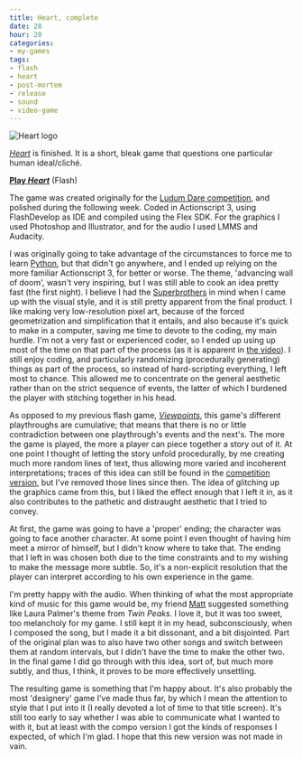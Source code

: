 ```yaml
---
title: Heart, complete
date: 28
hour: 20
categories:
- my-games
tags:
- flash
- heart
- post-mortem
- release
- sound
- video-game
---
```


![Heart logo](http://blog.agj.cl/wp-content/uploads/2009/04/heartlogo1.png "Heart logo")

[_Heart_](http://blog.agj.cl/tag/heart/) is finished. It is a short, bleak game that questions one particular human ideal/cliché.

[**Play _Heart_**](http://www.agj.cl/files/games/heart/) (Flash)

The game was created originally for the [Ludum Dare competition](http://www.ludumdare.com/), and polished during the following week. Coded in Actionscript 3, using FlashDevelop as IDE and compiled using the Flex SDK. For the graphics I used Photoshop and Illustrator, and for the audio I used LMMS and Audacity.<!-- more -->

I was originally going to take advantage of the circumstances to force me to learn [Python](http://www.python.org/), but that didn't go anywhere, and I ended up relying on the more familiar Actionscript 3, for better or worse. The theme, 'advancing wall of doom', wasn't very inspiring, but I was still able to cook an idea pretty fast (the first night). I believe I had the [Superbrothers](http://superbrothers.ca/) in mind when I came up with the visual style, and it is still pretty apparent from the final product. I like making very low-resolution pixel art, because of the forced geometrization and simplification that it entails, and also because it's quick to make in a computer, saving me time to devote to the coding, my main hurdle. I'm not a very fast or experienced coder, so I ended up using up most of the time on that part of the process (as it is apparent in [the video](http://www.vimeo.com/4235554)). I still enjoy coding, and particularly randomizing (procedurally generating) things as part of the process, so instead of hard-scripting everything, I left most to chance. This allowed me to concentrate on the general aesthetic rather than on the strict sequence of events, the latter of which I burdened the player with stitching together in his head.

As opposed to my previous flash game, [_Viewpoints_](http://blog.agj.cl/tag/viewpoints/), this game's different playthroughs are cumulative; that means that there is no or little contradiction between one playthrough's events and the next's. The more the game is played, the more a player can piece together a story out of it. At one point I thought of letting the story unfold procedurally, by me creating much more random lines of text, thus allowing more varied and incoherent interpretations; traces of this idea can still be found in the [competition version](http://blog.agj.cl/2009/04/heart/), but I've removed those lines since then. The idea of glitching up the graphics came from this, but I liked the effect enough that I left it in, as it also contributes to the pathetic and distraught aesthetic that I tried to convey.

At first, the game was going to have a 'proper' ending; the character was going to face another character. At some point I even thought of having him meet a mirror of himself, but I didn't know where to take that. The ending that I left in was chosen both due to the time constraints and to my wishing to make the message more subtle. So, it's a non-explicit resolution that the player can interpret according to his own experience in the game.

I'm pretty happy with the audio. When thinking of what the most appropriate kind of music for this game would be, my friend [Matt](http://www.fireandrobot.com/) suggested something like Laura Palmer's theme from _Twin Peaks_. I love it, but it was too sweet, too melancholy for my game. I still kept it in my head, subconsciously, when I composed the song, but I made it a bit dissonant, and a bit disjointed. Part of the original plan was to also have two other songs and switch between them at random intervals, but I didn't have the time to make the other two. In the final game I did go through with this idea, sort of, but much more subtly, and thus, I think, it proves to be more effectively unsettling.

The resulting game is something that I'm happy about. It's also probably the most 'designery' game I've made thus far, by which I mean the attention to style that I put into it (I really devoted a lot of time to that title screen). It's still too early to say whether I was able to communicate what I wanted to with it, but at least with the compo version I got the kinds of responses I expected, of which I'm glad. I hope that this new version was not made in vain.
